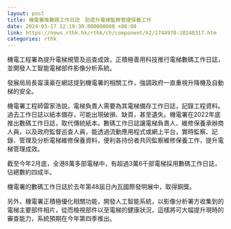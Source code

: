 ```yaml
---
layout: post
title: 機電署推數碼工作日誌　助提升電梯監察管理保養工作
date: 2024-03-17 12:19:30.000000000 +08:00
link: https://news.rthk.hk/rthk/ch/component/k2/1744970-20240317.htm
categories: rthk
---
```


機電工程署為提升電梯規管及巡查成效，正積極善用科技推行電梯數碼工作日誌，並開發人工智能電梯部件影像分析系統。

發展局局長甯漢豪在網誌提到機電署的相關工作，強調政府一直重視升降機及自動梯的安全。

機電署工程師雷家浩說，電梯負責人需要為其電梯備存工作日誌，記錄工程資料。過去工作日誌以紙本備存，可能出現破損、缺頁，甚至遺失。機電署在2022年底推出數碼工作日誌，取代傳統紙本。數碼工作日誌讓電梯負責人、維修保養承辦商人員，以及政府監督巡查人員，能透過流動應用程式或網上平台，實時監察、記錄、管理及分析電梯維修保養資料，便利各持份者共同監察維修保養工作，提升電梯管理成效。

截至今年2月底，全港8萬多部電梯中，有超過3萬6千部電梯採用數碼工作日誌，佔總數約四成半。

機電署的數碼工作日誌於去年第48屆日內瓦國際發明展中，取得銅獎。

另外，機電署正積極優化相關功能，開發人工智能系統，以影像分析署方收集到的電梯主要部件相片，從而檢視部件以至電梯的健康狀況，這樣將可大幅提升現時的審查能力，系統預期在今年第四季推出。
